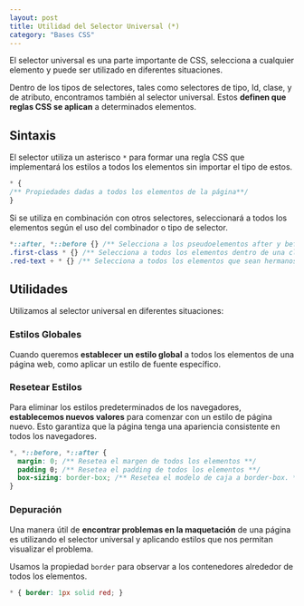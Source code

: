 ```yaml
---
layout: post
title: Utilidad del Selector Universal (*)
category: "Bases CSS"
---
```

El selector universal es una parte importante de CSS, selecciona a cualquier elemento y puede ser utilizado en diferentes situaciones.

Dentro de los tipos de selectores, tales como selectores de tipo, Id, clase, y de atributo, encontramos también al selector universal. Estos **definen que reglas CSS se aplican** a determinados elementos.

## Sintaxis
El selector utiliza un asterisco `*` para formar una regla CSS que implementará los estilos a todos los elementos sin importar el tipo de estos.

```css
* { 
/** Propiedades dadas a todos los elementos de la página**/
}
```
Si se utiliza en combinación con otros selectores, seleccionará a todos los elementos según el uso del combinador o tipo de selector.

```css
*::after, *::before {} /** Selecciona a los pseudoelementos after y before de todos los elementos **/
.first-class * {} /** Selecciona a todos los elementos dentro de una clase llamada first-class**/
.red-text + * {} /** Selecciona a todos los elementos que sean hermanos adyacentes de una clase red-text**/
```
## Utilidades
Utilizamos al selector universal en diferentes situaciones:

### Estilos Globales
Cuando queremos **establecer un estilo global** a todos los elementos de una página web, como aplicar un estilo de fuente específico.

### Resetear Estilos
Para eliminar los estilos predeterminados de los navegadores, **establecemos nuevos valores** para comenzar con un estilo de página nuevo. Esto garantiza que la página tenga una apariencia consistente en todos los navegadores.

```css
*, *::before, *::after {
  margin: 0; /** Resetea el margen de todos los elementos **/
  padding 0; /** Resetea el padding de todos los elementos **/
  box-sizing: border-box; /** Resetea el modelo de caja a border-box. **/
}
```

### Depuración
Una manera útil de **encontrar problemas en la maquetación** de una página es utilizando el selector universal y aplicando estilos que nos permitan visualizar el problema.

Usamos la propiedad `border` para observar a los contenedores alrededor de todos los elementos.
```css
* { border: 1px solid red; }
```
